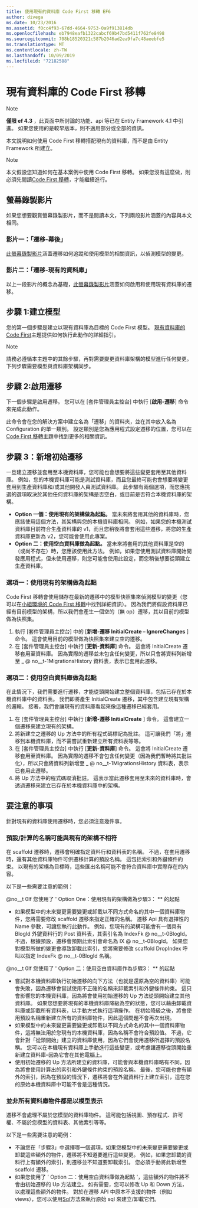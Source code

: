 ```yaml
---
title: 使用現有的資料庫 Code First 移轉 EF6
author: divega
ms.date: 10/23/2016
ms.assetid: f0cc4f93-67dd-4664-9753-0a9f913814db
ms.openlocfilehash: eb7948eafb1322cabcf69b47bd5411f762fe8498
ms.sourcegitcommit: 708b18520321c587b2046ad2ea9fa7c48aeebfe5
ms.translationtype: MT
ms.contentlocale: zh-TW
ms.lasthandoff: 10/09/2019
ms.locfileid: "72182588"
---
```

# <a name="code-first-migrations-with-an-existing-database"></a>現有資料庫的 Code First 移轉
> [!NOTE]
> **僅限 ef 4.3** ，此頁面中所討論的功能、api 等已在 Entity Framework 4.1 中引進。 如果您使用的是較早版本，則不適用部分或全部的資訊。

本文說明如何使用 Code First 移轉搭配現有的資料庫，而不是由 Entity Framework 所建立。

> [!NOTE]
> 本文假設您知道如何在基本案例中使用 Code First 移轉。 如果您沒有這麼做，則必須先閱讀[Code First 移轉](~/ef6/modeling/code-first/migrations/index.md)，才能繼續進行。

## <a name="screencasts"></a>螢幕錄製影片

如果您想要觀賞螢幕錄製影片，而不是閱讀本文，下列兩段影片涵蓋的內容與本文相同。

### <a name="video-one-migrations---under-the-hood"></a>影片一：「遷移-幕後」

[此螢幕錄製影片](https://channel9.msdn.com/blogs/ef/migrations-under-the-hood)涵蓋遷移如何追蹤和使用模型的相關資訊，以偵測模型的變更。

### <a name="video-two-migrations---existing-databases"></a>影片二：「遷移-現有的資料庫」

以上一段影片的概念為基礎，[此螢幕錄製影片](https://channel9.msdn.com/blogs/ef/migrations-existing-databases)涵蓋如何啟用和使用現有資料庫的遷移。

## <a name="step-1-create-a-model"></a>步驟 1:建立模型

您的第一個步驟是建立以現有資料庫為目標的 Code First 模型。 [現有資料庫的 Code First](~/ef6/modeling/code-first/workflows/existing-database.md)主題提供如何執行此動作的詳細指引。

>[!NOTE]
> 請務必遵循本主題中的其餘步驟，再對需要變更資料庫架構的模型進行任何變更。 下列步驟需要模型與資料庫架構同步。

## <a name="step-2-enable-migrations"></a>步驟 2:啟用遷移

下一個步驟是啟用遷移。 您可以在 [套件管理員主控台] 中執行 [**啟用-遷移**] 命令來完成此動作。

此命令會在您的解決方案中建立名為「遷移」的資料夾，並在其中放入名為 Configuration 的單一類別。 設定類別是您為應用程式設定遷移的位置，您可以在[Code First 移轉](~/ef6/modeling/code-first/migrations/index.md)主題中找到更多的相關資訊。

## <a name="step-3-add-an-initial-migration"></a>步驟 3：新增初始遷移

一旦建立遷移並套用至本機資料庫，您可能也會想要將這些變更套用至其他資料庫。 例如，您的本機資料庫可能是測試資料庫，而且您最終可能也會想要將變更套用到生產資料庫和/或其他開發人員測試資料庫。 此步驟有兩個選項，而您應挑選的選項取決於其他任何資料庫的架構是否空白，或目前是否符合本機資料庫的架構。

-   **Option 一個：使用現有的架構做為起點。** 當未來將套用其他的資料庫時，您應該使用這個方法，其架構與您的本機資料庫相同。 例如，如果您的本機測試資料庫目前符合生產資料庫的 v1，而且您稍後將會套用這些遷移，將您的生產資料庫更新為 v2，您可能會使用此專案。
-   **Option 二：使用空白資料庫做為起點。** 當未來將套用的其他資料庫是空的（或尚不存在）時，您應該使用此方法。 例如，如果您使用測試資料庫開始開發應用程式，但未使用遷移，則您可能會使用此設定，而您稍後想要從頭建立生產資料庫。

### <a name="option-one-use-existing-schema-as-a-starting-point"></a>選項一：使用現有的架構做為起點

Code First 移轉會使用儲存在最新的遷移中的模型快照集來偵測模型的變更（您可以在[小組環境的 Code First 移轉](~/ef6/modeling/code-first/migrations/teams.md)中找到詳細資訊）。 因為我們將假設資料庫已經有目前模型的架構，所以我們會產生一個空的（無 op）遷移，其以目前的模型做為快照集。

1.  執行 [套件管理員主控台] 中的 [**新增-遷移 InitialCreate – IgnoreChanges** ] 命令。 這會使用目前的模型做為快照集來建立空的遷移。
2.  在 [套件管理員主控台] 中執行 [**更新-資料庫**] 命令。 這會將 InitialCreate 遷移套用至資料庫。 因為實際的遷移並未包含任何變更，所以只會將資料列新增至 \_ @ no__t-1MigrationsHistory 資料表，表示已套用此遷移。

### <a name="option-two-use-empty-database-as-a-starting-point"></a>選項二：使用空白資料庫做為起點

在此情況下，我們需要進行遷移，才能從頭開始建立整個資料庫，包括已存在於本機資料庫中的資料表。 我們即將產生 InitialCreate 遷移，其中包含建立現有架構的邏輯。 接著，我們會讓現有的資料庫看起來像這種遷移已經套用。

1.  在 [套件管理員主控台] 中執行 [**新增-遷移 InitialCreate** ] 命令。 這會建立一個遷移來建立現有的架構。
2.  將新建立之遷移的 Up 方法中的所有程式碼標記為批註。 這可讓我們「將」遷移到本機資料庫，而不需嘗試重新建立所有資料表等等。
3.  在 [套件管理員主控台] 中執行 [**更新-資料庫**] 命令。 這會將 InitialCreate 遷移套用至資料庫。 因為實際的遷移不會包含任何變更（因為我們暫時將其批註化），所以只會將資料列新增至 \_ @ no__t-1MigrationsHistory 資料表，表示已套用此遷移。
4.  將 Up 方法中的程式碼取消批註。 這表示當此遷移套用至未來的資料庫時，會透過遷移來建立已存在於本機資料庫中的架構。

## <a name="things-to-be-aware-of"></a>要注意的事項

針對現有的資料庫使用遷移時，您必須注意幾件事。

### <a name="defaultcalculated-names-may-not-match-existing-schema"></a>預設/計算的名稱可能與現有的架構不相符

在 scaffold 遷移時，遷移會明確指定資料行和資料表的名稱。 不過，在套用遷移時，還有其他資料庫物件可供遷移計算的預設名稱。 這包括索引和外鍵條件約束。 以現有的架構為目標時，這些匯出名稱可能不會符合資料庫中實際存在的內容。

以下是一些需要注意的範例：

@no__t 0If 您使用了 ' Option One：使用現有的架構做為步驟3： ** 的起點

-   如果模型中的未來變更需要變更或卸載以不同方式命名的其中一個資料庫物件，您將需要修改 scaffold 遷移來指定正確的名稱。 遷移 Api 具有選擇性的 Name 參數，可讓您執行此動作。
    例如，您現有的架構可能會有一個具有 BlogId 外鍵資料行的 Post 資料表，其索引名為 IndexFk @ no__t-0BlogId。 不過，根據預設，遷移會預期此索引會命名為 IX @ no__t-0BlogId。 如果您對模型所做的變更會導致卸載此索引，您將需要修改 scaffold DropIndex 呼叫以指定 IndexFk @ no__t-0BlogId 名稱。

@no__t 0If 您使用了 ' Option 二：使用空白資料庫作為步驟3： ** 的起點

-   嘗試對本機資料庫執行初始遷移的向下方法（也就是還原為空的資料庫）可能會失敗，因為遷移會嘗試使用不正確的名稱來卸載索引和外鍵條件約束。 這只會影響您的本機資料庫，因為將會使用初始遷移的 Up 方法從頭開始建立其他資料庫。
    如果您想要將現有的本機資料庫降級為空的狀態，您可以藉由卸載資料庫或卸載所有資料表，以手動方式執行這項操作。 在初始降級之後，將會使用預設名稱重新建立所有的資料庫物件，因此這個問題不會再次出現。
-   如果模型中的未來變更需要變更或卸載以不同方式命名的其中一個資料庫物件，這將無法用於您現有的本機資料庫，因為名稱不會符合預設值。 不過，它會針對「從頭開始」建立的資料庫使用，因為它們會使用遷移所選擇的預設名稱。
    您可以在本機現有資料庫上手動進行這些變更，或考慮讓遷移從頭開始重新建立資料庫–因為它會在其他電腦上。
-   使用初始遷移的 Up 方法所建立的資料庫，可能會與本機資料庫略有不同，因為將會使用計算出的索引和外鍵條件約束的預設名稱。 最後，您可能也會有額外的索引，因為在預設的情況下，遷移將會在外鍵資料行上建立索引，這在您的原始本機資料庫中可能不會是這種情況。

### <a name="not-all-database-objects-are-represented-in-the-model"></a>並非所有資料庫物件都是以模型表示

遷移不會處理不屬於您模型的資料庫物件。 這可能包括視圖、預存程式、許可權、不屬於您模型的資料表、其他索引等等。

以下是一些需要注意的範例：

-   不論您在「步驟3」中選擇哪一個選項，如果您模型中的未來變更需要變更或卸載這些額外的物件，遷移將不知道要進行這些變更。 例如，如果您卸載的資料行上有額外的索引，則遷移並不知道要卸載索引。 您必須手動將此新增至 scaffold 遷移。
-   如果您使用了 ' Option 二：使用空白資料庫做為起點 '，這些額外的物件將不會由初始遷移的 Up 方法建立。
    如有需要，您可以修改 Up 和 Down 方法，以處理這些額外的物件。 對於在遷移 API 中原本不支援的物件（例如 views），您可以使用[Sql](https://msdn.microsoft.com/library/system.data.entity.migrations.dbmigration.sql.aspx)方法來執行原始 sql 來建立/卸載它們。
